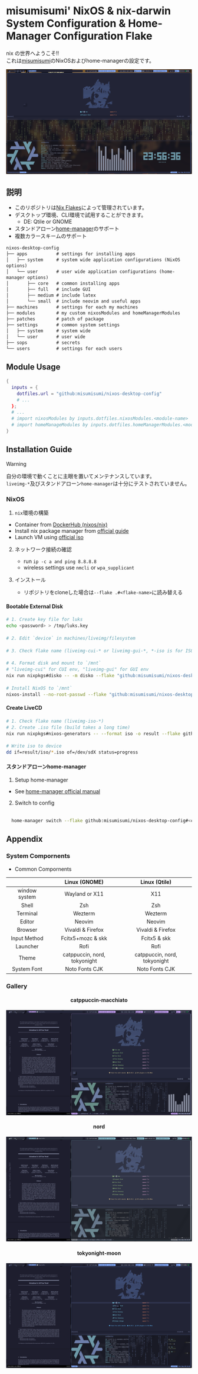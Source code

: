 # misumisumi' NixOS & nix-darwin System Configuration & Home-Manager Configuration Flake

nix の世界へようこそ!!  
これは[misumisumi](https://github.com/misumisumi)のNixOSおよびhome-managerの設定です。

![thumbnail](./assets/thumbnail.png)

## 説明

- このリポジトリは[Nix Flakes](https://nixos.wiki/wiki/Flakes)によって管理されています。
- デスクトップ環境、CLI環境で試用することができます。
  - DE: Qtile or GNOME
- スタンドアローン[home-manager](https://github.com/nix-community/home-manager)のサポート
- 複数カラースキームのサポート

```
nixos-desktop-config
├── apps           # settings for installing apps
│   ├── system     # system wide application configurations (NixOS options)
│   └── user       # user wide application configurations (home-manager options)
│       ├── core   # common installing apps
│       ├── full   # include GUI
│       ├── medium # include latex
│       └── small  # include neovim and useful apps
├── machines       # settings for each my machines
├── modules        # my custom nixosModules and homeManagerModules
├── patches        # patch of package
├── settings       # common system settings
│   ├── system     # system wide
│   └── user       # user wide
├── sops           # secrets
└── users          # settings for each users
```

## Module Usage

```nix
{
  inputs = {
    dotfiles.url = "github:misumisumi/nixos-desktop-config"
    # ...
  };
  # ...
  # import nixosModules by inputs.dotfiles.nixosModules.<module-name>
  # import homeManageModules by inputs.dotfiles.homeManagerModules.<module-name>
}
```

## Installation Guide

> [!WARNING]  
> 自分の環境で動くことに主眼を置いてメンテナンスしています。  
> `liveimg-*`及びスタンドアローン`home-manager`は十分にテストされていません。

### NixOS

1. `nix`環境の構築

- Container from [DockerHub (nixos/nix)](https://hub.docker.com/r/nixos/nix/tags)
- Install nix package manager from [official guide](https://nixos.org/download)
- Launch VM using [official iso](https://nixos.org/download)

2. ネットワーク接続の確認

   - run `ip -c a and ping 8.8.8.8`
   - wireless settings use `nmcli` or `wpa_supplicant`

3. インストール

   - リポジトリをcloneした場合は`--flake .#<flake-name>`に読み替える

#### Bootable External Disk

```sh
# 1. Create key file for luks
echo <password> > /tmp/luks.key

# 2. Edit `device` in machines/liveimg/filesystem

# 3. Check flake name (liveimg-cui-* or liveimg-gui-*, *-iso is for ISO creation, not use here)

# 4. Format disk and mount to `/mnt`
# "liveimg-cui" for CUI env, "liveimg-gui" for GUI env
nix run nixpkgs#disko -- -m disko --flake "github:misumisumi/nixos-desktop-config#<flake-name>"

# Install NixOS to `/mnt`
nixos-install --no-root-passwd --flake "github:misumisumi/nixos-desktop-config#<flake-name>"
```

#### Create LiveCD

```sh
# 1. Check flake name (liveimg-iso-*)
# 2. Create .iso file (build takes a long time)
nix run nixpkgs#nixos-generators -- --format iso -o result --flake github:misumisumi/nixos-desktop-config#<flake-name>

# Write iso to device
dd if=result/iso/*.iso of=/dev/sdX status=progress
```

#### スタンドアローンhome-manager

1. Setup home-manager

- See [home-manager official manual](https://nix-community.github.io/home-manager/index.xhtml#sec-install-standalone)

2. Switch to config

```sh

  home-manager switch --flake github:misumisumi/nixos-desktop-config#<core or small or medium or full>
```

## Appendix

### System Compornents

- Common Compornents

|               |        Linux (GNOME)         |        Linux (Qtile)         |
| :-----------: | :--------------------------: | :--------------------------: |
| window system |        Wayland or X11        |             X11              |
|     Shell     |             Zsh              |             Zsh              |
|   Terminal    |           Wezterm            |           Wezterm            |
|    Editor     |            Neovim            |            Neovim            |
|    Browser    |      Vivaldi & Firefox       |      Vivaldi & Firefox       |
| Input Method  |      Fcitx5+mozc & skk       |         Fcitx5 & skk         |
|   Launcher    |             Rofi             |             Rofi             |
|     Theme     | catppuccin, nord, tokyonight | catppuccin, nord, tokyonight |
|  System Font  |        Noto Fonts CJK        |        Noto Fonts CJK        |

### Gallery

<h4 align="center">catppuccin-macchiato</h4>

![catppuccin-macchiato](./assets/catppuccin-macchiato.png)

<h4 align="center">nord</h4>

![nord](./assets/nord.png)

<h4 align="center">tokyonight-moon</h4>

![tumbnail tokyonight-moon](./assets/tokyonight-moon.png)
